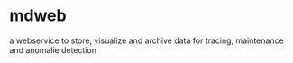 # mdweb
a webservice to store, visualize and archive data for tracing, maintenance and anomalie detection
